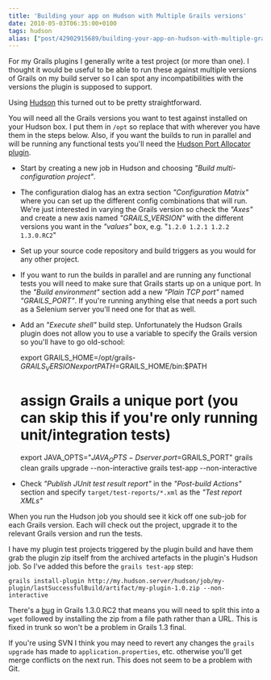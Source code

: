 ```yaml
---
title: 'Building your app on Hudson with Multiple Grails versions'
date: 2010-05-03T06:35:00+0100
tags: hudson
alias: ["post/42902915689/building-your-app-on-hudson-with-multiple-grails/"]
---
```


For my Grails plugins I generally write a test project (or more than one). I thought it would be useful to be able to run these against multiple versions of Grails on my build server so I can spot any incompatibilities with the versions the plugin is supposed to support.

Using [Hudson][1] this turned out to be pretty straightforward.

<!-- more -->

You will need all the Grails versions you want to test against installed on your Hudson box. I put them in `/opt` so replace that with wherever you have them in the steps below. Also, if you want the builds to run in parallel and will be running any functional tests you'll need the [Hudson Port Allocator plugin][2].

* Start by creating a new job in Hudson and choosing _"Build multi-configuration project"_.
* The configuration dialog has an extra section _"Configuration Matrix"_ where you can set up the different config combinations that will run. We're just interested in varying the Grails version so check the _"Axes"_ and create a new axis named _"GRAILS_VERSION"_ with the different versions you want in the _"values"_ box, e.g. "`1.2.0 1.2.1 1.2.2 1.3.0.RC2`"
* Set up your source code repository and build triggers as you would for any other project.
* If you want to run the builds in parallel and are running any functional tests you will need to make sure that Grails starts up on a unique port. In the _"Build environment"_ section add a new _"Plain TCP port"_ named _"GRAILS_PORT"_. If you're running anything else that needs a port such as a Selenium server you'll need one for that as well.
* Add an _"Execute shell"_ build step. Unfortunately the Hudson Grails plugin does not allow you to use a variable to specify the Grails version so you'll have to go old-school:

    export GRAILS_HOME=/opt/grails-$GRAILS_VERSION
    export PATH=$GRAILS_HOME/bin:$PATH
    # assign Grails a unique port (you can skip this if you're only running unit/integration tests)
    export JAVA_OPTS="$JAVA_OPTS -Dserver.port=$GRAILS_PORT"
    grails clean
    grails upgrade --non-interactive
    grails test-app --non-interactive

* Check _"Publish JUnit test result report"_ in the _"Post-build Actions"_ section and specify `target/test-reports/*.xml` as the _"Test report XMLs"_

When you run the Hudson job you should see it kick off one sub-job for each Grails version. Each will check out the project, upgrade it to the relevant Grails version and run the tests.

I have my plugin test projects triggered by the plugin build and have them grab the plugin zip itself from the archived artefacts in the plugin's Hudson job. So I've added this before the `grails test-app` step:

    grails install-plugin http://my.hudson.server/hudson/job/my-plugin/lastSuccessfulBuild/artifact/my-plugin-1.0.zip --non-interactive

There's a [bug][3] in Grails 1.3.0.RC2 that means you will need to split this into a `wget` followed by installing the zip from a file path rather than a URL. This is fixed in trunk so won't be a problem in Grails 1.3 final.

If you're using SVN I think you may need to revert any changes the `grails upgrade` has made to `application.properties`, etc. otherwise you'll get merge conflicts on the next run. This does not seem to be a problem with Git.

[1]: http://hudson-ci.org/
[2]: http://wiki.hudson-ci.org/display/HUDSON/Port+Allocator+Plugin
[3]: http://jira.codehaus.org/browse/GRAILS-6223

